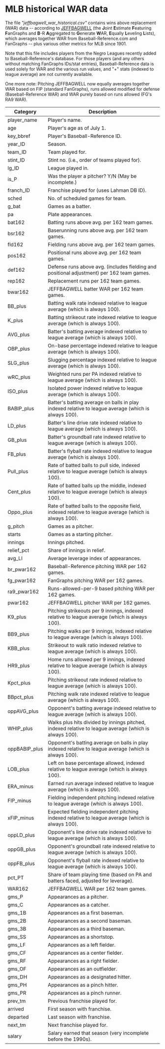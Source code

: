 # MLB historical WAR data

The file *"jeffbagwell_war_historical.csv"* contains wins above replacement (WAR) data -- according to [JEFFBAGWELL](https://fivethirtyeight.com/features/can-we-play-nba-jam-with-mlb-teams/) (the **J**oint **E**stimate **F**eaturing **F**anGraphs and **B**-R **A**ggregated to **G**enerate **W**AR, **E**qually **L**eveling **L**ists), which averages together WAR from Baseball-Reference.com and FanGraphs -- plus various other metrics for MLB since 1901.

Note that this file includes players from the Negro Leagues recently added to Baseball-Reference's database. For those players (and any others without matching FanGraphs IDs/stat entries), Baseball-Reference data is used solely for WAR and the various run values, and "+" stats (indexed to league average) are not currently available.

One more note: Pitching JEFFBAGWELL now equally averages together WAR based on FIP (standard FanGraphs), runs allowed modified for defense (Baseball-Reference WAR) and WAR purely based on runs allowed (FG's RA9 WAR).

|   Category    |                                              Description                                              |
|---------------|-------------------------------------------------------------------------------------------------------|
| player_name   | Player's name.                                                                                        |
| age           | Player's age as of July 1.                                                                            |
| key_bbref     | Player's Baseball-Reference ID.                                                                       |
| year_ID       | Season.                                                                                               |
| team_ID       | Team played for.                                                                                      |
| stint_ID      | Stint no. (i.e., order of teams played for).                                                          |
| lg_ID         | League played in.                                                                                     |
| is_P          | Was the player a pitcher? Y/N (May be incomplete.)                                                        |
| franch_ID     | Franchise played for (uses Lahman DB ID).                                                             |
| sched         | No. of scheduled games for team.                                                                      |
| g_bat         | Games as a batter.                                                                                    |
| pa            | Plate appearances.                                                                                    |
| bat162        | Batting runs above avg. per 162 team games.                                                           |
| bsr162        | Baserunning runs above avg. per 162 team games.                                                       |
| fld162        | Fielding runs above avg. per 162 team games.                                                          |
| pos162        | Positional runs above avg. per 162 team games.                                                        |
| def162        | Defense runs above avg. (includes fielding and positional adjustment) per 162 team games.             |
| rep162        | Replacement runs per 162 team games.                                                                  |
| bwar162       | JEFFBAGWELL batter WAR per 162 team games.                                                            |
| BB_plus       | Batting walk rate indexed relative to league average (which is always 100).                           |
| K_plus        | Batting strikeout rate indexed relative to league average (which is always 100).                      |
| AVG_plus      | Batter's batting average indexed relative to league average (which is always 100).                    |
| OBP_plus      | On-base percentage indexed relative to league average (which is always 100).                          |
| SLG_plus      | Slugging percentage indexed relative to league average (which is always 100).                         |
| wRC_plus      | Weighted runs per PA indexed relative to league average (which is always 100).                        |
| ISO_plus      | Isolated power indexed relative to league average (which is always 100).                              |
| BABIP_plus    | Batter's batting average on balls in play indexed relative to league average (which is always 100).   |
| LD_plus       | Batter's line drive rate indexed relative to league average (which is always 100).                    |
| GB_plus       | Batter's groundball rate indexed relative to league average (which is always 100).                    |
| FB_plus       | Batter's flyball rate indexed relative to league average (which is always 100).                       |
| Pull_plus     | Rate of batted balls to pull side, indexed relative to league average (which is always 100).          |
| Cent_plus     | Rate of batted balls up the middle, indexed relative to league average (which is always 100).         |
| Oppo_plus     | Rate of batted balls to the opposite field, indexed relative to league average (which is always 100). |
| g_pitch       | Games as a pitcher.                                                                                   |
| starts        | Games as a starting pitcher.                                                                          |
| innings       | Innings pitched.                                                                                      |
| relief_pct    | Share of innings in relief.                                                                           |
| avg_LI        | Average leverage index of appearances.                                                                |
| br_pwar162    | Baseball-Reference pitching WAR per 162 games.                                                        |
| fg_pwar162    | FanGraphs pitching WAR per 162 games.                                                                 |
| ra9_pwar162   | Runs-allowed-per-9 based pitching WAR per 162 games.                                                  |
| pwar162       | JEFFBAGWELL pitcher WAR per 162 games.                                                                |
| K9_plus       | Pitching strikeouts per 9 innings, indexed relative to league average (which is always 100).          |
| BB9_plus      | Pitching walks per 9 innings, indexed relative to league average (which is always 100).               |
| KBB_plus      | Strikeout to walk ratio indexed relative to league average (which is always 100).                     |
| HR9_plus      | Home runs allowed per 9 innings, indexed relative to league average (which is always 100).            |
| Kpct_plus     | Pitching strikeout rate indexed relative to league average (which is always 100).                     |
| BBpct_plus    | Pitching walk rate indexed relative to league average (which is always 100).                          |
| oppAVG_plus   | Opponent's batting average indexed relative to league average (which is always 100).                  |
| WHIP_plus     | Walks plus hits divided by innings pitched, indexed relative to league average (which is always 100). |
| oppBABIP_plus | Opponent's batting average on balls in play indexed relative to league average (which is always 100). |
| LOB_plus      | Left on base percentage allowed, indexed relative to league average (which is always 100).            |
| ERA_minus     | Earned run average indexed relative to league average (which is always 100).                          |
| FIP_minus     | Fielding independent pitching indexed relative to league average (which is always 100).               |
| xFIP_minus    | Expected fielding independent pitching indexed relative to league average (which is always 100).      |
| oppLD_plus    | Opponent's line drive rate indexed relative to league average (which is always 100).                  |
| oppGB_plus    | Opponent's groundball rate indexed relative to league average (which is always 100).                  |
| oppFB_plus    | Opponent's flyball rate indexed relative to league average (which is always 100).                     |
| pct_PT        | Share of team playing time (based on PA and batters faced, adjusted for leverage).                    |
| WAR162        | JEFFBAGWELL WAR per 162 team games.                                                                   |
| gms_P         | Appearances as a pitcher.                                                                             |
| gms_C         | Appearances as a catcher.                                                                             |
| gms_1B        | Appearances as a first baseman.                                                                       |
| gms_2B        | Appearances as a second baseman.                                                                      |
| gms_3B        | Appearances as a third baseman.                                                                       |
| gms_SS        | Appearances as a shortstop.                                                                           |
| gms_LF        | Appearances as a left fielder.                                                                        |
| gms_CF        | Appearances as a center fielder.                                                                      |
| gms_RF        | Appearances as a right fielder.                                                                       |
| gms_OF        | Appearances as an outfielder.                                                                         |
| gms_DH        | Appearances as a designated hitter.                                                                   |
| gms_PH        | Appearances as a pinch hitter.                                                                        |
| gms_PR        | Appearances as a pinch runner.                                                                        |
| prev_tm       | Previous franchise played for.                                                                        |
| arrived       | First season with franchise.                                                                          |
| departed      | Last season with franchise.                                                                           |
| next_tm       | Next franchise played for.                                                                            |
| salary        | Salary earned that season (very incomplete before the 1990s).                                         |
